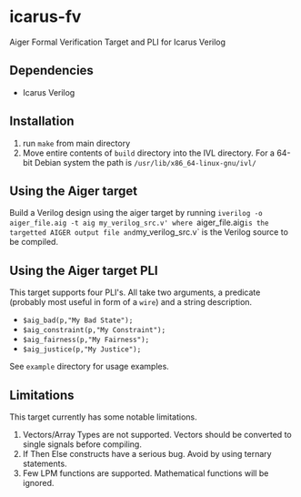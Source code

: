# icarus-fv
Aiger Formal Verification Target and PLI for Icarus Verilog

## Dependencies
- Icarus Verilog

## Installation
1. run `make` from main directory
2. Move entire contents of `build` directory into the IVL directory.
   For a 64-bit Debian system the path is `/usr/lib/x86_64-linux-gnu/ivl/`

## Using the Aiger target
Build a Verilog design using the aiger target by running
`iverilog -o aiger_file.aig -t aig my_verilog_src.v'
where `aiger_file.aig` is the targetted AIGER output file
and `my_verilog_src.v` is the Verilog source to be compiled.

## Using the Aiger target PLI
This target supports four PLI's.
All take two arguments, a predicate (probably most useful in form of a `wire`) and
a string description.

- `$aig_bad(p,"My Bad State");`
- `$aig_constraint(p,"My Constraint");`
- `$aig_fairness(p,"My Fairness");`
- `$aig_justice(p,"My Justice");`

See `example` directory for usage examples.

## Limitations
This target currently has some notable limitations.

1. Vectors/Array Types are not supported. Vectors should be converted to
   single signals before compiling.
2. If Then Else constructs have a serious bug. Avoid by using ternary
   statements.
3. Few LPM functions are supported. Mathematical functions will be
   ignored.
